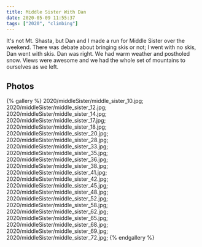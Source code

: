 ```yaml
---
title: Middle Sister With Dan
date: 2020-05-09 11:55:37
tags: ["2020", "climbing"]
---
```


It's not Mt. Shasta, but Dan and I made a run for Middle Sister over the weekend. There was debate about bringing skis or not; I went with no skis, Dan went with skis. Dan was right. We had warm weather and postholed snow. Views were awesome and we had the whole set of mountains to ourselves as we left.


## Photos

{% gallery %}
2020/middleSister/middle_sister_10.jpg;
2020/middleSister/middle_sister_12.jpg;
2020/middleSister/middle_sister_14.jpg;
2020/middleSister/middle_sister_17.jpg;
2020/middleSister/middle_sister_18.jpg;
2020/middleSister/middle_sister_20.jpg;
2020/middleSister/middle_sister_28.jpg;
2020/middleSister/middle_sister_33.jpg;
2020/middleSister/middle_sister_35.jpg;
2020/middleSister/middle_sister_36.jpg;
2020/middleSister/middle_sister_38.jpg;
2020/middleSister/middle_sister_41.jpg;
2020/middleSister/middle_sister_42.jpg;
2020/middleSister/middle_sister_45.jpg;
2020/middleSister/middle_sister_48.jpg;
2020/middleSister/middle_sister_52.jpg;
2020/middleSister/middle_sister_58.jpg;
2020/middleSister/middle_sister_62.jpg;
2020/middleSister/middle_sister_65.jpg;
2020/middleSister/middle_sister_68.jpg;
2020/middleSister/middle_sister_69.jpg;
2020/middleSister/middle_sister_72.jpg;
{% endgallery %}

